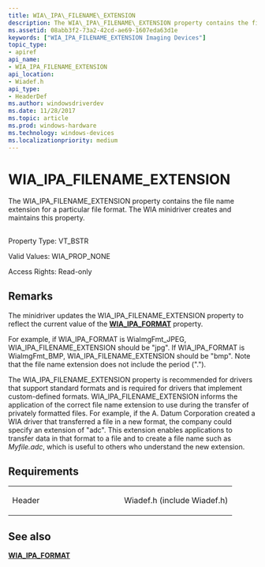 ```yaml
---
title: WIA\_IPA\_FILENAME\_EXTENSION
description: The WIA\_IPA\_FILENAME\_EXTENSION property contains the file name extension for a particular file format. The WIA minidriver creates and maintains this property.
ms.assetid: 08abb3f2-73a2-42cd-ae69-1607eda63d1e
keywords: ["WIA_IPA_FILENAME_EXTENSION Imaging Devices"]
topic_type:
- apiref
api_name:
- WIA_IPA_FILENAME_EXTENSION
api_location:
- Wiadef.h
api_type:
- HeaderDef
ms.author: windowsdriverdev
ms.date: 11/28/2017
ms.topic: article
ms.prod: windows-hardware
ms.technology: windows-devices
ms.localizationpriority: medium
---
```


# WIA\_IPA\_FILENAME\_EXTENSION


The WIA\_IPA\_FILENAME\_EXTENSION property contains the file name extension for a particular file format. The WIA minidriver creates and maintains this property.

## <span id="ddk_wia_ipa_filename_extension_si"></span><span id="DDK_WIA_IPA_FILENAME_EXTENSION_SI"></span>


Property Type: VT\_BSTR

Valid Values: WIA\_PROP\_NONE

Access Rights: Read-only

Remarks
-------

The minidriver updates the WIA\_IPA\_FILENAME\_EXTENSION property to reflect the current value of the [**WIA\_IPA\_FORMAT**](wia-ipa-format.md) property.

For example, if WIA\_IPA\_FORMAT is WiaImgFmt\_JPEG, WIA\_IPA\_FILENAME\_EXTENSION should be "jpg". If WIA\_IPA\_FORMAT is WiaImgFmt\_BMP, WIA\_IPA\_FILENAME\_EXTENSION should be "bmp". Note that the file name extension does not include the period (".").

The WIA\_IPA\_FILENAME\_EXTENSION property is recommended for drivers that support standard formats and is required for drivers that implement custom-defined formats. WIA\_IPA\_FILENAME\_EXTENSION informs the application of the correct file name extension to use during the transfer of privately formatted files. For example, if the A. Datum Corporation created a WIA driver that transferred a file in a new format, the company could specify an extension of "adc". This extension enables applications to transfer data in that format to a file and to create a file name such as *Myfile.adc*, which is useful to others who understand the new extension.

Requirements
------------

<table>
<colgroup>
<col width="50%" />
<col width="50%" />
</colgroup>
<tbody>
<tr class="odd">
<td><p>Header</p></td>
<td>Wiadef.h (include Wiadef.h)</td>
</tr>
</tbody>
</table>

## <span id="see_also"></span>See also


[**WIA\_IPA\_FORMAT**](wia-ipa-format.md)

 

 






